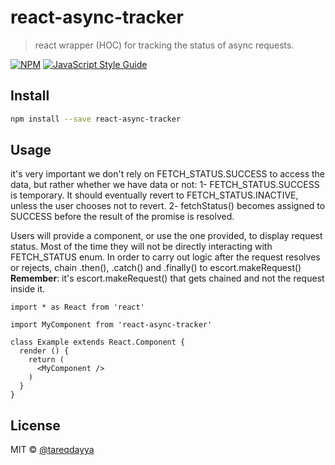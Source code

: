 # react-async-tracker

> react wrapper (HOC) for tracking the status of async requests.

[![NPM](https://img.shields.io/npm/v/react-async-tracker.svg)](https://www.npmjs.com/package/react-async-tracker) [![JavaScript Style Guide](https://img.shields.io/badge/code_style-standard-brightgreen.svg)](https://standardjs.com)

## Install

```bash
npm install --save react-async-tracker
```

## Usage

it's very important we don't rely on FETCH_STATUS.SUCCESS to access the data, but rather whether we 
have data or not:
1- FETCH_STATUS.SUCCESS is temporary. It should eventually revert to FETCH_STATUS.INACTIVE, unless 
the user chooses not to revert.
2- fetchStatus() becomes assigned to SUCCESS before the result of the promise is resolved.

Users will provide a component, or use the one provided, to display request status. Most of the time 
they will not be directly interacting with FETCH_STATUS enum. In order to carry out logic after the 
request resolves or rejects, chain .then(), .catch() and .finally() to escort.makeRequest()
**Remember**: it's escort.makeRequest() that gets chained and not the request inside it. 
```tsx
import * as React from 'react'

import MyComponent from 'react-async-tracker'

class Example extends React.Component {
  render () {
    return (
      <MyComponent />
    )
  }
}
```

## License

MIT © [@tareqdayya](https://github.com/@tareqdayya)
